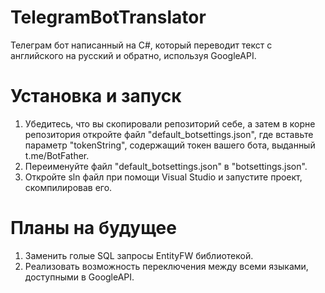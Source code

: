 # TelegramBotTranslator
Телеграм бот написанный на C#, который переводит текст с английского на русский и обратно, используя GoogleAPI.



Установка и запуск
========================

1. Убедитесь, что вы скопировали репозиторий себе, а затем в корне репозитория откройте файл "default_botsettings.json", где вставьте параметр "tokenString", содержащий токен вашего бота, выданный t.me/BotFather.
2. Переименуйте файл "default_botsettings.json" в "botsettings.json".
3. Откройте sln файл при помощи Visual Studio и запустите проект, скомпилировав его.



Планы на будущее
========================

1. Заменить голые SQL запросы EntityFW библиотекой.
2. Реализовать возможность переключения между всеми языками, доступными в GoogleAPI.

